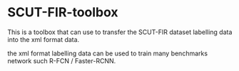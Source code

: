 # SCUT-FIR-toolbox

This is a toolbox that can use to transfer the SCUT-FIR dataset labelling data into the xml format data. 

the xml format labelling data can be used to train many benchmarks network such R-FCN / Faster-RCNN.
